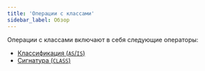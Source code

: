 ```yaml
---
title: 'Операции с классами'
sidebar_label: Обзор
---
```


Операции с классами включают в себя следующие операторы:

-   [Классификация (`AS`/`IS`)](Classification_IS_AS_.md)
-   [Сигнатура (`CLASS`)](Property_signature_CLASS_.md)

 
